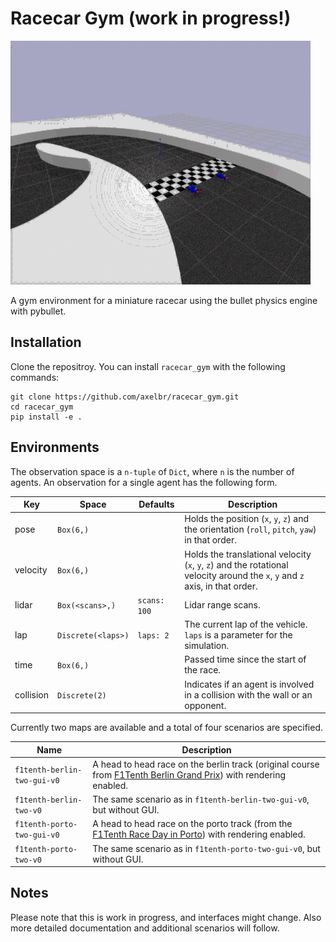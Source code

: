 # Racecar Gym (work in progress!)

![berlin track](docs/racecar_gym.gif)

A gym environment for a miniature racecar using the bullet physics engine with pybullet.
## Installation
Clone the repositroy.
You can install ``racecar_gym`` with the following commands:

```shell_script
git clone https://github.com/axelbr/racecar_gym.git
cd racecar_gym
pip install -e .
```

## Environments

The observation space is a `n-tuple` of `Dict`, where `n` is the number of agents. An observation for a single agent has the following form.

|Key|Space|Defaults|Description|
|---|---|---|---|
|pose|`Box(6,)`||Holds the position (`x`, `y`, `z`) and the orientation (`roll`, `pitch`, `yaw`) in that order.|
|velocity|`Box(6,)`||Holds the translational velocity (`x`, `y`, `z`) and the rotational velocity around the `x`, `y` and `z` axis, in that order.|
|lidar|`Box(<scans>,)`|`scans: 100`|Lidar range scans.|
|lap|`Discrete(<laps>)`|`laps: 2`|The current lap of the vehicle. `laps` is a parameter for the simulation.|
|time|`Box(6,)`||Passed time since the start of the race.|
|collision|`Discrete(2)`||Indicates if an agent is involved in a collision with the wall or an opponent.|

Currently two maps are available and a total of four scenarios are specified.

 Name | Description |
| --- | --- |
|`f1tenth-berlin-two-gui-v0`|A head to head race on the berlin track (original course from [F1Tenth Berlin Grand Prix](https://www.ifac2020.org/program/competitions/f1tenth-autonomous-grand-prix/)) with rendering enabled.|
|`f1tenth-berlin-two-v0`|The same scenario as in `f1tenth-berlin-two-gui-v0`, but without GUI.|
|`f1tenth-porto-two-gui-v0`|A head to head race on the porto track (from the [F1Tenth Race Day in Porto](https://f1tenth.org/race.html)) with rendering enabled.|
|`f1tenth-porto-two-v0`|The same scenario as in `f1tenth-porto-two-gui-v0`, but without GUI.|

## Notes
Please note that this is work in progress, and interfaces might change. Also more detailed documentation and additional scenarios will follow.
